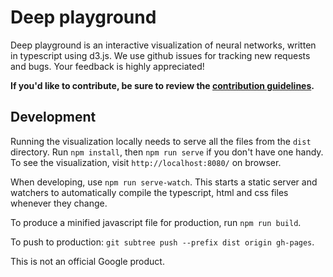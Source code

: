 # Deep playground

Deep playground is an interactive visualization of neural networks, written in typescript using d3.js.
We use github issues for tracking new requests and bugs. Your feedback is highly appreciated!

**If you'd like to contribute, be sure to review the [contribution
guidelines](CONTRIBUTING).**

## Development

Running the visualization locally needs to serve all the files from the `dist` directory. Run `npm install`, then `npm run serve` if you don't have one handy. To see the visualization, visit `http://localhost:8080/` on browser.

When developing, use `npm run serve-watch`. This starts a static server and watchers to automatically compile the typescript, html and css files whenever they change.

To produce a minified javascript file for production, run `npm run build`.

To push to production: `git subtree push --prefix dist origin gh-pages`.

This is not an official Google product.
